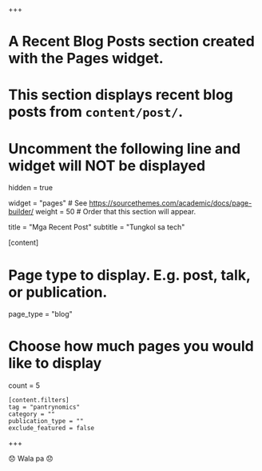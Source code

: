 +++
# A Recent Blog Posts section created with the Pages widget.
# This section displays recent blog posts from `content/post/`.

# Uncomment the following line and widget will NOT be displayed
hidden = true

widget = "pages"  # See https://sourcethemes.com/academic/docs/page-builder/
weight = 50  # Order that this section will appear.

title = "Mga Recent Post"
subtitle = "Tungkol sa tech"

[content]
  # Page type to display. E.g. post, talk, or publication.
  page_type = "blog"
  
  # Choose how much pages you would like to display
  count = 5

	[content.filters]
    tag = "pantrynomics"
    category = ""
    publication_type = ""
    exclude_featured = false
+++

:disappointed: Wala pa :disappointed: